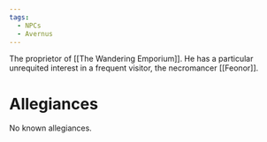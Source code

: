 ```yaml
---
tags:
  - NPCs
  - Avernus
---
```

The proprietor of [[The Wandering Emporium]]. He has a particular unrequited interest in a frequent visitor, the necromancer [[Feonor]].
# Allegiances
No known allegiances.